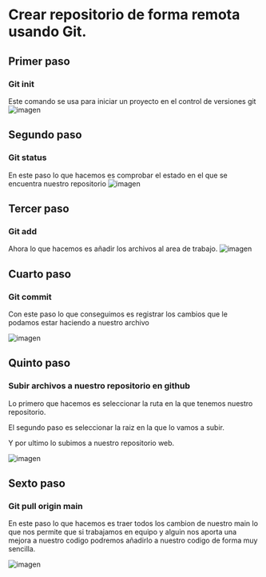 # Crear repositorio de forma remota usando Git.

## Primer paso
### Git init

Este comando se usa para iniciar un proyecto en el control de versiones git
![imagen](https://user-images.githubusercontent.com/114684379/201156943-e1ecc594-5cae-49d6-a00d-0c2e0dee0154.png)

## Segundo paso
### Git status

En este paso lo que hacemos es comprobar el estado en el que se encuentra nuestro repositorio
![imagen](https://user-images.githubusercontent.com/114684379/201157492-721479ca-dc12-4d4f-bbc2-89f809c507a8.png)

## Tercer paso
### Git add
Ahora lo que hacemos es añadir los archivos al area de trabajo.
![imagen](https://user-images.githubusercontent.com/114684379/201160664-e442146b-3b67-4ceb-976e-66d1e2a3cf5d.png)

## Cuarto paso 
### Git commit
Con este paso lo que conseguimos es registrar los cambios que le podamos estar haciendo a nuestro archivo

![imagen](https://user-images.githubusercontent.com/114684379/201160853-c41937ac-6bfc-4114-a6c6-540dd6c1f151.png)

## Quinto paso 
### Subir archivos a nuestro repositorio en github
Lo primero que hacemos es seleccionar la ruta en la que tenemos nuestro repositorio.

El segundo paso es seleccionar la raiz en la que lo vamos a subir.

Y por ultimo lo subimos a nuestro repositorio web.

![imagen](https://user-images.githubusercontent.com/114684379/201512551-9bac1398-01db-4315-8ba0-c3f17c6aefff.png)

## Sexto paso 
### Git pull origin main
En este paso lo que hacemos es traer todos los cambion de nuestro main lo que nos permite que si trabajamos en equipo y alguin nos aporta una mejora a nuestro codigo podremos añadirlo a nuestro codigo de forma muy sencilla.

![imagen](https://user-images.githubusercontent.com/114684379/201512760-0948b079-0a35-4e2f-b978-34f3f76c07c2.png)









